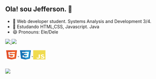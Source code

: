 ## Ola! sou Jefferson. 🙌

- 🔭 Web developer student. Systems Analysis and Development 3/4.
- 🌱 Estudando HTML,CSS, Javascript. Java 
- 😄 Pronouns: Ele/Dele

<div>
<a href="https://github.com/Jeffersonlsilva">
  <img height="180em" src="https://github-readme-stats.vercel.app/api?username=Jeffersonlsilva&show_icons=true&theme=dark&include_all_commits=true&count_private=true"/>
  <img height="180em" src="https://github-readme-stats.vercel.app/api/top-langs/?username=Jeffersonlsilva&layout=compact&langs_count=7&theme=dark"/>
</div>

<div style="display: inline_block"><br>
   <img align="center" alt="Rafa-HTML" height="30" width="40" src="https://raw.githubusercontent.com/devicons/devicon/master/icons/html5/html5-original.svg">
   <img align="center" alt="Rafa-CSS" height="30" width="40" src="https://raw.githubusercontent.com/devicons/devicon/master/icons/css3/css3-original.svg">
  <img align="center" alt="Rafa-Js" height="30" width="40" src="https://raw.githubusercontent.com/devicons/devicon/master/icons/javascript/javascript-plain.svg">
  </div>
  
  ##
  
  <div>
    <a herf="https://www.linkedin.com/in/jefferson-l-da-silva-ba111a162/" target="_blank"><img src="https://img.shields.io/badge/-LinkedIn-%230077B5?style=for-the-badge&logo=linkedin&logoColor=white" target="_blank"></a> 
  </div>
